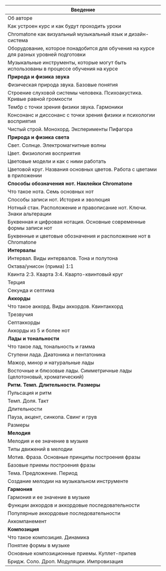| **Введение** |
| --- |
| Об авторе |
| Как устроен курс и как будут проходить уроки |
| Chromatone как визуальный музыкальный язык и дизайн-система |
| Оборудование, которое понадобится для обучения на курсе для разных уровней подготовки |
| Музыкальные инструменты, которые могут быть использованы в процессе обучения на курсе |
| **Природа и физика звука** |
| Физическая природа звука. Базовые понятия |
| Строение слуховой системы человека. Психоакустика. Кривые равной громкости |
| Тембр с точки зрения физики звука. Гармоники |
| Консонанс и диссонанс с точки зрения физики и психологии восприятия |
| Чистый строй. Монохорд. Эксперименты Пифагора |
| **Природа и физика света** |
| Свет. Солнце. Электромагнитные волны |
| Цвет. Физиология восприятия |
| Цветовые модели и как с ними работать |
| Цветовой круг. Названия основных цветов. Работа с цветами в приложении |
| **Способы обозначения нот. Наклейки Chromatone** |
| Что такое нота. Семь основных нот |
| Способы записи нот. История и эволюция |
| Нотный стан. Расположение и правописание нот. Ключи. Знаки альтерации |
| Буквенная и цифровая нотация. Основные современные формы записи нот |
| Буквенные и цветовые обозначения и расположение нот в Chromatone |
| **Интервалы** |
| Интервал. Виды интервалов. Тона и полутона |
| Октава/унисон (прима) 1:1 |
| Квинта 2:3. Кварта 3:4. Кварто-квинтовый круг |
| Терция |
| Секунда и септима |
| **Аккорды** |
| Что такое аккорд. Виды аккордов. Квинтаккорд |
| Трезвучия |
| Септаккорды |
| Аккорды из 5 и более нот |
| **Лады и тональности** |
| Что такое лад, тональность и гамма |
| Ступени лада. Диатоника и пентатоника |
| Мажор, минор и натуральные лады |
| Восточные и блюзовые лады. Симметричные лады (целотоновый, хроматический) |
| **Ритм. Темп. Длительности. Размеры** |
| Пульсация и ритм |
| Темп. Доля. Такт |
| Длительности |
| Пауза, акцент, синкопа. Свинг и грув |
| Размеры |
| **Мелодия** |
| Мелодия и ее значение в музыке |
| Типы движений в мелодии |
| Мотив. Фраза. Основные принципы построения фразы |
| Базовые приемы построения фразы |
| Тема. Предложение. Период |
| Создание мелодии на музыкальном инструменте |
| **Гармония** |
| Гармония и ее значение в музыке |
| Функции аккордов и аккордовые последовательности |
| Популярные аккордовые последовательности |
| Аккомпанемент |
| **Композиция** |
| Что такое композиция. Динамика |
| Понятие формы в музыке |
| Основные композиционные приемы. Куплет-припев |
| Бридж. Соло. Дроп. Модуляции. Импровизация |